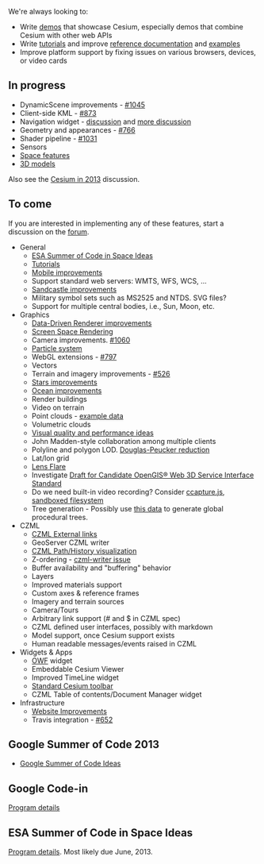 We're always looking to:
* Write [demos](http://cesium.agi.com/demos.html) that showcase Cesium, especially demos that combine Cesium with other web APIs
* Write [tutorials](Tutorials-Details) and improve [reference documentation](http://cesium.agi.com/refdoc.html) and [examples](http://cesium.agi.com/refdoc.html)
* Improve platform support by fixing issues on various browsers, devices, or video cards

## In progress
* DynamicScene improvements - [#1045](https://github.com/AnalyticalGraphicsInc/cesium/issues/1045)
* Client-side KML - [#873](https://github.com/AnalyticalGraphicsInc/cesium/issues/873)
* Navigation widget - [discussion](https://groups.google.com/forum/#!topic/cesium-dev/TcSLrG0MAnk) and [more discussion](https://groups.google.com/forum/#!topic/cesium-dev/OdhHnshN9fA)
* Geometry and appearances - [#766](https://github.com/AnalyticalGraphicsInc/cesium/issues/766)
* Shader pipeline - [#1031](https://github.com/AnalyticalGraphicsInc/cesium/issues/1031)
* Sensors
* [Space features](Space-features)
* [3D models](Models-Details)

Also see the [Cesium in 2013](https://groups.google.com/forum/#!topic/cesium-dev/roG1XTqbcUk) discussion.

## To come

If you are interested in implementing any of these features, start a discussion on the [forum](http://cesium.agi.com/forum.html).

* General
   * [ESA Summer of Code in Space Ideas](ESA-Summer-of-Code-in-Space-Ideas)
   * [Tutorials](Tutorials-Details)
   * [Mobile improvements](Mobile-Details)
   * Support standard web servers: WMTS, WFS, WCS, ...
   * [Sandcastle improvements](Sandcastle-Details)
   * Military symbol sets such as MS2525 and NTDS.  SVG files?
   * Support for multiple central bodies, i.e., Sun, Moon, etc.
* Graphics
   * [Data-Driven Renderer improvements](Data-Driven-Renderer-Details)
   * [Screen Space Rendering](Screen-Space-Rendering-Details)
   * Camera improvements. [#1060](https://github.com/AnalyticalGraphicsInc/cesium/issues/1060)
   * [Particle system](Particle-System-Details)
   * WebGL extensions - [#797](https://github.com/AnalyticalGraphicsInc/cesium/issues/797)
   * Vectors
   * Terrain and imagery improvements - [#526](https://github.com/AnalyticalGraphicsInc/cesium/issues/526)
   * [Stars improvements](Stars-Details)
   * [Ocean improvements](Ocean-Details)
   * Render buildings
   * Video on terrain
   * Point clouds - [example data](http://kos.informatik.uni-osnabrueck.de/3Dscans/)
   * Volumetric clouds
   * [Visual quality and performance ideas](Visual-Quality-and-Performance-Details)
   * John Madden-style collaboration among multiple clients
   * Polyline and polygon LOD.  [Douglas-Peucker reduction](http://www.bowdoin.edu/~ltoma/teaching/cs350/spring06/Lecture-Handouts/hershberger92speeding.pdf)
   * Lat/lon grid
   * [Lens Flare](http://www.john-chapman.net/content.php?id=18)
   * Investigate [Draft for Candidate OpenGIS® Web 3D Service Interface Standard](portal.opengeospatial.org/files/?artifact_id=36390)
   * Do we need built-in video recording?  Consider [ccapture.js](https://github.com/spite/ccapture.js), [sandboxed filesystem](https://gist.github.com/4370822)
   * Tree generation - Possibly use [this data](http://glcf.umd.edu/data/) to generate global procedural trees.
* CZML
   * [CZML External links](External-links)
   * GeoServer CZML writer
   * [CZML Path/History visualization](CZML-History-visualization-details)
   * Z-ordering - [czml-writer issue](https://github.com/AnalyticalGraphicsInc/czml-writer/issues/20)
   * Buffer availability and "buffering" behavior
   * Layers
   * Improved materials support
   * Custom axes & reference frames
   * Imagery and terrain sources
   * Camera/Tours
   * Arbitrary link support (# and $ in CZML spec)
   * CZML defined user interfaces, possibly with markdown
   * Model support, once Cesium support exists
   * Human readable messages/events raised in CZML
* Widgets & Apps
   * [OWF](https://www.owfgoss.org/) widget
   * Embeddable Cesium Viewer
   * Improved TimeLine widget
   * [Standard Cesium toolbar](Cesium-standard-actions)
   * CZML Table of contents/Document Manager widget
* Infrastructure
   * [Website Improvements](Website-Improvement-Details)
   * Travis integration - [#652](https://github.com/AnalyticalGraphicsInc/cesium/issues/652)

## Google Summer of Code 2013

* [Google Summer of Code Ideas](Google-Summer-of-Code-Ideas)

## Google Code-in

[Program details](http://code.google.com/opensource/gci/2012/index.html)

## ESA Summer of Code in Space Ideas

[Program details](http://sophia.estec.esa.int/socis2012/).  Most likely due June, 2013.